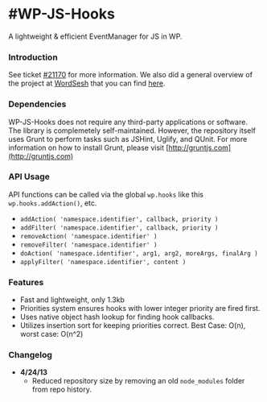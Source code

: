 #WP-JS-Hooks
===========

A lightweight &amp; efficient EventManager for JS in WP.

### Introduction
See ticket [#21170](http://core.trac.wordpress.org/ticket/21170) for more information. We also did a general overview of the project at [WordSesh](http://wordsesh.com) that you can find [here](http://www.youtube.com/watch?v=oEF7EBjZ-kE&feature=c4-feed-u).

### Dependencies
WP-JS-Hooks does not require any third-party applications or software. The library is complemetely self-maintained. However, the repository itself uses Grunt to perform tasks such as JSHint, Uglify, and QUnit. For more information on how to install Grunt, please visit [http://gruntjs.com](http://gruntjs.com)

### API Usage
API functions can be called via the global `wp.hooks` like this `wp.hooks.addAction()`, etc.

* `addAction( 'namespace.identifier', callback, priority )`
* `addFilter( 'namespace.identifier', callback, priority )`
* `removeAction( 'namespace.identifier' )`
* `removeFilter( 'namespace.identifier' )`
* `doAction( 'namespace.identifier', arg1, arg2, moreArgs, finalArg )`
* `applyFilter( 'namespace.identifier', content )`

### Features

* Fast and lightweight, only 1.3kb
* Priorities system ensures hooks with lower integer priority are fired first.
* Uses native object hash lookup for finding hook callbacks.
* Utilizes insertion sort for keeping priorities correct. Best Case: O(n), worst case: O(n^2)

### Changelog

* **4/24/13**
	* Reduced repository size by removing an old `node_modules` folder from repo history.
